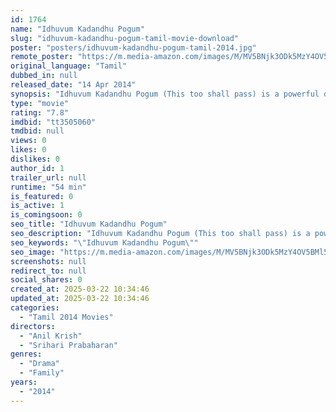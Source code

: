 ```yaml
---
id: 1764
name: "Idhuvum Kadandhu Pogum"
slug: "idhuvum-kadandhu-pogum-tamil-movie-download"
poster: "posters/idhuvum-kadandhu-pogum-tamil-2014.jpg"
remote_poster: "https://m.media-amazon.com/images/M/MV5BNjk3ODk5MzY4OV5BMl5BanBnXkFtZTgwMDYxNzI2MTE@._V1_SX300.jpg"
original_language: "Tamil"
dubbed_in: null
released_date: "14 Apr 2014"
synopsis: "Idhuvum Kadandhu Pogum (This too shall pass) is a powerful drama about finding hope. It is a vivid, hopeful, honest portrait of a family searching for what remains possible in the most impossible of situations. Gautam and Ramya ar..."
type: "movie"
rating: "7.8"
imdbid: "tt3505060"
tmdbid: null
views: 0
likes: 0
dislikes: 0
author_id: 1
trailer_url: null
runtime: "54 min"
is_featured: 0
is_active: 1
is_comingsoon: 0
seo_title: "Idhuvum Kadandhu Pogum"
seo_description: "Idhuvum Kadandhu Pogum (This too shall pass) is a powerful drama about finding hope. It is a vivid, hopeful, honest portrait of a family searching for what remains possible in the most impossible of situations. Gautam and Ramya ar..."
seo_keywords: "\"Idhuvum Kadandhu Pogum\""
seo_image: "https://m.media-amazon.com/images/M/MV5BNjk3ODk5MzY4OV5BMl5BanBnXkFtZTgwMDYxNzI2MTE@._V1_SX300.jpg"
screenshots: null
redirect_to: null
social_shares: 0
created_at: 2025-03-22 10:34:46
updated_at: 2025-03-22 10:34:46
categories:
  - "Tamil 2014 Movies"
directors:
  - "Anil Krish"
  - "Srihari Prabaharan"
genres:
  - "Drama"
  - "Family"
years:
  - "2014"
---
```

